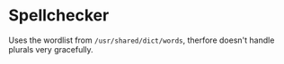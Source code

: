 # Spellchecker

Uses the wordlist from `/usr/shared/dict/words`, therfore doesn't handle plurals very gracefully.

